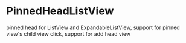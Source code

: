 PinnedHeadListView
==================

pinned head for ListView and ExpandableListView, support for pinned view's child view click, support for add head view
